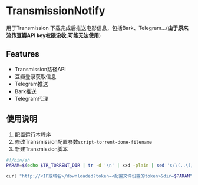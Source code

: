 # TransmissionNotify
用于Transmission 下载完成后推送电影信息，包括Bark、Telegram...(**由于原来流传豆瓣API key权限没收,可能无法使用**)


## Features
- Transmission路径API
- 豆瓣登录获取信息
- Telegram推送
- Bark推送
- Telegram代理


## 使用说明
1. 配置运行本程序
2. 修改Transmission配置参数`script-torrent-done-filename`
3. 新建Transmission脚本
```bash
#!/bin/sh
PARAM=$(echo $TR_TORRENT_DIR | tr -d '\n' | xxd -plain | sed 's/\(..\)/%\1/g' | tr -d "\n")

curl "http://<IP或域名>/downloaded?token=<配置文件设置的token>&dir=$PARAM" -H 'User-Agent: Mozilla/5.0 (Macintosh; Intel Mac OS X 10.15; rv:74.0) Gecko/20100101 Firefox/74.0' -H 'Accept: text/html,application/xhtml+xml,application/xml;q=0.9,image/webp,*/*;q=0.8' -H 'Accept-Language: zh-CN,en-US;q=0.7,en;q=0.3' --compressed -H 'DNT: 1' -H 'Connection: keep-alive' -H 'Upgrade-Insecure-Requests: 1' -H 'Cache-Control: max-age=0'

```
